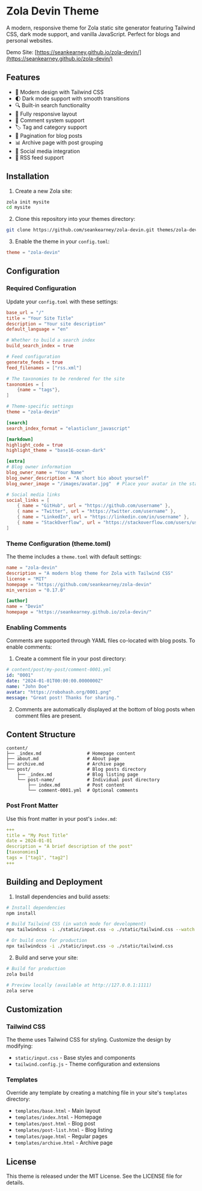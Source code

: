 # Zola Devin Theme

A modern, responsive theme for Zola static site generator featuring Tailwind CSS, dark mode support, and vanilla JavaScript. Perfect for blogs and personal websites. 

Demo Site: [https://seankearney.github.io/zola-devin/](https://seankearney.github.io/zola-devin/)

## Features

- 🎨 Modern design with Tailwind CSS
- 🌓 Dark mode support with smooth transitions
- 🔍 Built-in search functionality
- 📱 Fully responsive layout
- 💬 Comment system support
- 🏷️ Tag and category support
- 📄 Pagination for blog posts
- 📊 Archive page with post grouping
- 🔗 Social media integration
- 📰 RSS feed support

## Installation

1. Create a new Zola site:
```bash
zola init mysite
cd mysite
```

2. Clone this repository into your themes directory:
```bash
git clone https://github.com/seankearney/zola-devin.git themes/zola-devin
```

3. Enable the theme in your `config.toml`:
```toml
theme = "zola-devin"
```

## Configuration

### Required Configuration

Update your `config.toml` with these settings:

```toml
base_url = "/"
title = "Your Site Title"
description = "Your site description"
default_language = "en"

# Whether to build a search index
build_search_index = true

# Feed configuration
generate_feeds = true
feed_filenames = ["rss.xml"]

# The taxonomies to be rendered for the site
taxonomies = [
    {name = "tags"},
]

# Theme-specific settings
theme = "zola-devin"

[search]
search_index_format = "elasticlunr_javascript"

[markdown]
highlight_code = true
highlight_theme = "base16-ocean-dark"

[extra]
# Blog owner information
blog_owner_name = "Your Name"
blog_owner_description = "A short bio about yourself"
blog_owner_image = "/images/avatar.jpg"  # Place your avatar in the static/images directory

# Social media links
social_links = [
    { name = "GitHub", url = "https://github.com/username" },
    { name = "Twitter", url = "https://twitter.com/username" },
    { name = "LinkedIn", url = "https://linkedin.com/in/username" },
    { name = "StackOverflow", url = "https://stackoverflow.com/users/username" }
]
```

### Theme Configuration (theme.toml)

The theme includes a `theme.toml` with default settings:

```toml
name = "zola-devin"
description = "A modern blog theme for Zola with Tailwind CSS"
license = "MIT"
homepage = "https://github.com/seankearney/zola-devin"
min_version = "0.17.0"

[author]
name = "Devin"
homepage = "https://seankearney.github.io/zola-devin/"
```

### Enabling Comments

Comments are supported through YAML files co-located with blog posts. To enable comments:

1. Create a comment file in your post directory:
```yaml
# content/post/my-post/comment-0001.yml
id: "0001"
date: "2024-01-01T00:00:00.0000000Z"
name: "John Doe"
avatar: "https://robohash.org/0001.png"
message: "Great post! Thanks for sharing."
```

2. Comments are automatically displayed at the bottom of blog posts when comment files are present.

## Content Structure

```
content/
├── _index.md                 # Homepage content
├── about.md                  # About page
├── archive.md                # Archive page
└── post/                     # Blog posts directory
    ├── _index.md             # Blog listing page
    └── post-name/            # Individual post directory
        ├── index.md          # Post content
        └── comment-0001.yml  # Optional comments
```

### Post Front Matter

Use this front matter in your post's `index.md`:

```yaml
+++
title = "My Post Title"
date = 2024-01-01
description = "A brief description of the post"
[taxonomies]
tags = ["tag1", "tag2"]
+++
```

## Building and Deployment

1. Install dependencies and build assets:
```bash
# Install dependencies
npm install

# Build Tailwind CSS (in watch mode for development)
npx tailwindcss -i ./static/input.css -o ./static/tailwind.css --watch

# Or build once for production
npx tailwindcss -i ./static/input.css -o ./static/tailwind.css
```

2. Build and serve your site:
```bash
# Build for production
zola build

# Preview locally (available at http://127.0.0.1:1111)
zola serve
```

## Customization

### Tailwind CSS

The theme uses Tailwind CSS for styling. Customize the design by modifying:

- `static/input.css` - Base styles and components
- `tailwind.config.js` - Theme configuration and extensions

### Templates

Override any template by creating a matching file in your site's `templates` directory:

- `templates/base.html` - Main layout
- `templates/index.html` - Homepage
- `templates/post.html` - Blog post
- `templates/post-list.html` - Blog listing
- `templates/page.html` - Regular pages
- `templates/archive.html` - Archive page

## License

This theme is released under the MIT License. See the LICENSE file for details.
